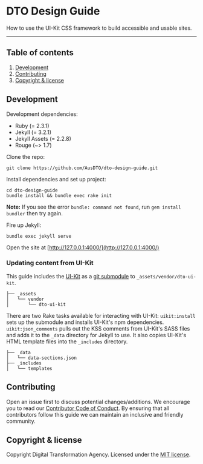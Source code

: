 # DTO Design Guide

How to use the UI-Kit CSS framework to build accessible and usable sites.

---

## Table of contents
1. [Development](#development)
1. [Contributing](#contributing)
1. [Copyright & license](#copyright--license)

## Development

Development dependencies:

* Ruby (= 2.3.1)
* Jekyll (= 3.2.1)
* Jekyll Assets (= 2.2.8)
* Rouge (~> 1.7)

Clone the repo:

```
git clone https://github.com/AusDTO/dto-design-guide.git
```

Install dependencies and set up project:

```
cd dto-design-guide
bundle install && bundle exec rake init
```

**Note:** If you see the error `bundle: command not found`, run `gem install bundler` then try again.

Fire up Jekyll:

```
bundle exec jekyll serve
```

Open the site at [http://127.0.0.1:4000/](http://127.0.0.1:4000/)

### Updating content from UI-Kit

This guide includes the [UI-Kit](https://github.com/AusDTO/gov-au-ui-kit) as a [git submodule](https://www.kernel.org/pub/software/scm/git/docs/user-manual.html#submodules) to `_assets/vendor/dto-ui-kit`.

```
├── _assets
│   └── vendor
│       └── dto-ui-kit
```

There are two Rake tasks available for interacting with UI-Kit: `uikit:install` sets up the submodule and installs UI-Kit's npm dependencies. `uikit:json_comments` pulls out the KSS comments from UI-Kit's SASS files and adds it to the `_data` directory for Jekyll to use. It also copies UI-Kit's HTML template files into the `_includes` directory.

```
├── _data
│   └── data-sections.json
├── _includes
│   └── templates
```

## Contributing

Open an issue first to discuss potential changes/additions. We encourage you to read our [Contributor Code of Conduct](https://github.com/AusDTO/gov-au-ui-kit/blob/master/code_of_conduct.md). By ensuring that all contributors follow this guide we can maintain an inclusive and friendly community.

## Copyright & license

Copyright Digital Transformation Agency. Licensed under the [MIT license](https://github.com/AusDTO/dto-design-guide/blob/master/LICENSE.md).

